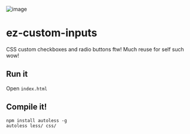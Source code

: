 ![image](https://user-images.githubusercontent.com/3739702/36834693-a6c8aab6-1d6e-11e8-8e9d-93f3a5e1eada.png)

# ez-custom-inputs
CSS custom checkboxes and radio buttons ftw! Much reuse for self such wow!

## Run it

Open `index.html`

## Compile it!

```
npm install autoless -g
autoless less/ css/
```
